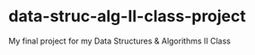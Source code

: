 # data-struc-alg-II-class-project
My final project for my Data Structures &amp; Algorithms II Class
